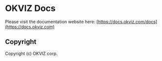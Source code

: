 # OKVIZ Docs

Please visit the documentation website here: [https://docs.okviz.com/docs](https://docs.okviz.com) 

## Copyright

Copyright (c) OKVIZ corp.